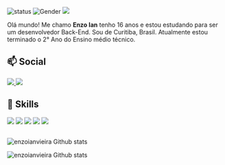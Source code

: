 
![status](https://img.shields.io/badge/status-up-brightgreen) ![Gender](https://img.shields.io/badge/gender-%F0%9F%A4%B5-lightgrey) ![](https://visitor-badge.glitch.me/badge?page_id=github.com/enzoianvieira) 


Olá mundo! Me chamo **Enzo Ian** tenho 16 anos e estou estudando para ser um desenvolvedor Back-End. Sou de Curitiba, Brasil. Atualmente estou terminado o 2° Ano do Ensino médio técnico.

## 📫 Social
<div>
  <a href="mailto:enzoianvieira@gmail.com"> <img src="https://img.shields.io/badge/Gmail-D14836?style=for-the-badge&logo=gmail&logoColor=white"> </a>
  <a href="https://open.spotify.com/user/enzonitoextreme?si=b24dd3423fb548bb" target="_blank"> <img src="https://img.shields.io/badge/Spotify-1ED760?&style=for-the-badge&logo=spotify&logoColor=white"> </a>
  
</div>

##

## 🚀 Skills 

<div>
  <img src="https://img.shields.io/badge/JavaScript-323330?style=for-the-badge&logo=javascript&logoColor=F7DF1E">
  <img src="https://img.shields.io/badge/Node.js-43853D?style=for-the-badge&logo=node.js&logoColor=white">
  <img src="https://img.shields.io/badge/HTML5-E34F26?style=for-the-badge&logo=html5&logoColor=white">
  <img src="https://img.shields.io/badge/CSS3-1572B6?style=for-the-badge&logo=css3&logoColor=white">
  <img src="https://img.shields.io/badge/C%2B%2B-00599C?style=for-the-badge&logo=c%2B%2B&logoColor=white">
</div>

##

![enzoianvieira Github stats](https://github-readme-stats.vercel.app/api?username=enzoianvieira&show_icons=true&theme=dark)

![enzoianvieira Github stats](https://github-readme-stats.vercel.app/api/top-langs/?username=enzoianvieira&theme=dark)
